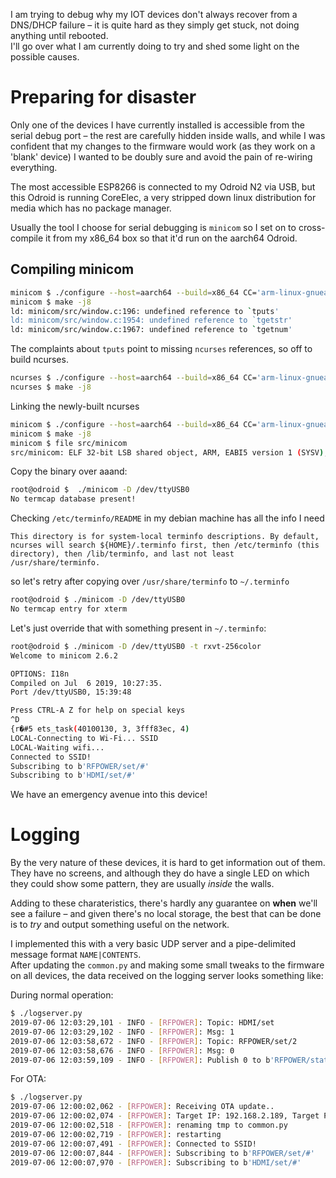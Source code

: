 I am trying to debug why my IOT devices don't always recover from a DNS/DHCP failure &ndash; it is quite hard as they simply get stuck, not doing anything until rebooted.   
I'll go over what I am currently doing to try and shed some light on the possible causes.

# Preparing for disaster

Only one of the devices I have currently installed is accessible from the serial debug port &ndash; the rest are carefully hidden inside walls, and while I was confident that
my changes to the firmware would work (as they work on a 'blank' device) I wanted to be doubly sure and avoid the pain of re-wiring everything.

The most accessible ESP8266 is connected to my Odroid N2 via USB, but this Odroid is running CoreElec, a very stripped down linux distribution for media which has no package manager.


Usually the tool I choose for serial debugging is `minicom` so I set on to cross-compile it from my x86\_64 box so that it'd run on the aarch64 Odroid.

## Compiling minicom


```bash
minicom $ ./configure --host=aarch64 --build=x86_64 CC='arm-linux-gnueabihf-gcc-8'
minicom $ make -j8
ld: minicom/src/window.c:196: undefined reference to `tputs'
ld: minicom/src/window.c:1954: undefined reference to `tgetstr'
ld: minicom/src/window.c:1967: undefined reference to `tgetnum'
```

The complaints about `tputs` point to missing `ncurses` references, so off to build ncurses.

```bash
ncurses $ ./configure --host=aarch64 --build=x86_64 CC='arm-linux-gnueabihf-gcc-8'
ncurses $ make -j8
```

Linking the newly-built ncurses

```bash
minicom $ ./configure --host=aarch64 --build=x86_64 CC='arm-linux-gnueabihf-gcc-8 -L~/git/ncurses/lib'
minicom $ make -j8
minicom $ file src/minicom
src/minicom: ELF 32-bit LSB shared object, ARM, EABI5 version 1 (SYSV), dynamically linked, interpreter /lib/ld-linux-armhf.so.3, BuildID[sha1]=4a85f2b5e2e7d0a48214743265505cc23b461a7e, for GNU/Linux 3.2.0, with debug_info, not stripped
```

Copy the binary over aaand:

```bash
root@odroid $  ./minicom -D /dev/ttyUSB0
No termcap database present!
```

Checking `/etc/terminfo/README` in my debian machine has all the info I need

```
This directory is for system-local terminfo descriptions. By default,
ncurses will search ${HOME}/.terminfo first, then /etc/terminfo (this
directory), then /lib/terminfo, and last not least /usr/share/terminfo.
```

so let's retry after copying over `/usr/share/terminfo` to `~/.terminfo`

```bash
root@odroid $ ./minicom -D /dev/ttyUSB0
No termcap entry for xterm
```

Let's just override that with something present in `~/.terminfo`:
```bash
root@odroid $ ./minicom -D /dev/ttyUSB0 -t rxvt-256color
Welcome to minicom 2.6.2

OPTIONS: I18n
Compiled on Jul  6 2019, 10:27:35.
Port /dev/ttyUSB0, 15:39:48

Press CTRL-A Z for help on special keys
^D
{r�#5 ets_task(40100130, 3, 3fff83ec, 4)
LOCAL-Connecting to Wi-Fi... SSID
LOCAL-Waiting wifi...
Connected to SSID!
Subscribing to b'RFPOWER/set/#'
Subscribing to b'HDMI/set/#'
```

We have an emergency avenue into this device!

# Logging

By the very nature of these devices, it is hard to get information out of them. They have no screens, and although they do have a single LED on which they could show
some pattern, they are usually *inside* the walls.  

Adding to these charateristics, there's hardly any guarantee on **when** we'll see a failure &ndash; and given there's no local storage, the best that can be done is to *try* and output something useful on the network.  

I implemented this with a very basic UDP server and a pipe-delimited message format `NAME|CONTENTS`.  
After updating the `common.py` and making some small tweaks to the firmware on all devices, the data received on the logging server looks something like:

During normal operation:  

```bash
$ ./logserver.py
2019-07-06 12:03:29,101 - INFO - [RFPOWER]: Topic: HDMI/set
2019-07-06 12:03:29,102 - INFO - [RFPOWER]: Msg: 1
2019-07-06 12:03:58,672 - INFO - [RFPOWER]: Topic: RFPOWER/set/2
2019-07-06 12:03:58,676 - INFO - [RFPOWER]: Msg: 0
2019-07-06 12:03:59,109 - INFO - [RFPOWER]: Publish 0 to b'RFPOWER/state/2'
```

For OTA:  

```bash
$ ./logserver.py
2019-07-06 12:00:02,062 - [RFPOWER]: Receiving OTA update..
2019-07-06 12:00:02,074 - [RFPOWER]: Target IP: 192.168.2.189, Target Port: 1233, Local filename: common.py, hash: 3471ff7786fb04d064e555e6588ca3d74f6b111a
2019-07-06 12:00:02,518 - [RFPOWER]: renaming tmp to common.py
2019-07-06 12:00:02,719 - [RFPOWER]: restarting
2019-07-06 12:00:07,491 - [RFPOWER]: Connected to SSID!
2019-07-06 12:00:07,844 - [RFPOWER]: Subscribing to b'RFPOWER/set/#'
2019-07-06 12:00:07,970 - [RFPOWER]: Subscribing to b'HDMI/set/#'
```
